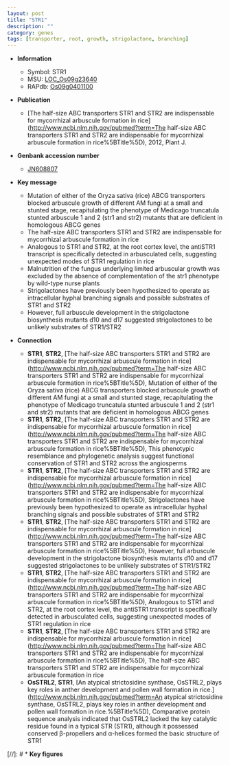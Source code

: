 ```yaml
---
layout: post
title: "STR1"
description: ""
category: genes
tags: [transporter, root, growth, strigolactone, branching]
---
```


* **Information**  
    + Symbol: STR1  
    + MSU: [LOC_Os09g23640](http://rice.uga.edu/cgi-bin/ORF_infopage.cgi?orf=LOC_Os09g23640)  
    + RAPdb: [Os09g0401100](http://rapdb.dna.affrc.go.jp/viewer/gbrowse_details/irgsp1?name=Os09g0401100)  

* **Publication**  
    + [The half-size ABC transporters STR1 and STR2 are indispensable for mycorrhizal arbuscule formation in rice](http://www.ncbi.nlm.nih.gov/pubmed?term=The half-size ABC transporters STR1 and STR2 are indispensable for mycorrhizal arbuscule formation in rice%5BTitle%5D), 2012, Plant J.

* **Genbank accession number**  
    + [JN608807](http://www.ncbi.nlm.nih.gov/nuccore/JN608807)

* **Key message**  
    + Mutation of either of the Oryza sativa (rice) ABCG transporters blocked arbuscule growth of different AM fungi at a small and stunted stage, recapitulating the phenotype of Medicago truncatula stunted arbuscule 1 and 2 (str1 and str2) mutants that are deficient in homologous ABCG genes
    + The half-size ABC transporters STR1 and STR2 are indispensable for mycorrhizal arbuscule formation in rice
    + Analogous to STR1 and STR2, at the root cortex level, the antiSTR1 transcript is specifically detected in arbusculated cells, suggesting unexpected modes of STR1 regulation in rice
    + Malnutrition of the fungus underlying limited arbuscular growth was excluded by the absence of complementation of the str1 phenotype by wild-type nurse plants
    + Strigolactones have previously been hypothesized to operate as intracellular hyphal branching signals and possible substrates of STR1 and STR2
    + However, full arbuscule development in the strigolactone biosynthesis mutants d10 and d17 suggested strigolactones to be unlikely substrates of STR1/STR2

* **Connection**  
    + __STR1__, __STR2__, [The half-size ABC transporters STR1 and STR2 are indispensable for mycorrhizal arbuscule formation in rice](http://www.ncbi.nlm.nih.gov/pubmed?term=The half-size ABC transporters STR1 and STR2 are indispensable for mycorrhizal arbuscule formation in rice%5BTitle%5D), Mutation of either of the Oryza sativa (rice) ABCG transporters blocked arbuscule growth of different AM fungi at a small and stunted stage, recapitulating the phenotype of Medicago truncatula stunted arbuscule 1 and 2 (str1 and str2) mutants that are deficient in homologous ABCG genes
    + __STR1__, __STR2__, [The half-size ABC transporters STR1 and STR2 are indispensable for mycorrhizal arbuscule formation in rice](http://www.ncbi.nlm.nih.gov/pubmed?term=The half-size ABC transporters STR1 and STR2 are indispensable for mycorrhizal arbuscule formation in rice%5BTitle%5D), This phenotypic resemblance and phylogenetic analysis suggest functional conservation of STR1 and STR2 across the angiosperms
    + __STR1__, __STR2__, [The half-size ABC transporters STR1 and STR2 are indispensable for mycorrhizal arbuscule formation in rice](http://www.ncbi.nlm.nih.gov/pubmed?term=The half-size ABC transporters STR1 and STR2 are indispensable for mycorrhizal arbuscule formation in rice%5BTitle%5D), Strigolactones have previously been hypothesized to operate as intracellular hyphal branching signals and possible substrates of STR1 and STR2
    + __STR1__, __STR2__, [The half-size ABC transporters STR1 and STR2 are indispensable for mycorrhizal arbuscule formation in rice](http://www.ncbi.nlm.nih.gov/pubmed?term=The half-size ABC transporters STR1 and STR2 are indispensable for mycorrhizal arbuscule formation in rice%5BTitle%5D), However, full arbuscule development in the strigolactone biosynthesis mutants d10 and d17 suggested strigolactones to be unlikely substrates of STR1/STR2
    + __STR1__, __STR2__, [The half-size ABC transporters STR1 and STR2 are indispensable for mycorrhizal arbuscule formation in rice](http://www.ncbi.nlm.nih.gov/pubmed?term=The half-size ABC transporters STR1 and STR2 are indispensable for mycorrhizal arbuscule formation in rice%5BTitle%5D), Analogous to STR1 and STR2, at the root cortex level, the antiSTR1 transcript is specifically detected in arbusculated cells, suggesting unexpected modes of STR1 regulation in rice
    + __STR1__, __STR2__, [The half-size ABC transporters STR1 and STR2 are indispensable for mycorrhizal arbuscule formation in rice](http://www.ncbi.nlm.nih.gov/pubmed?term=The half-size ABC transporters STR1 and STR2 are indispensable for mycorrhizal arbuscule formation in rice%5BTitle%5D), The half-size ABC transporters STR1 and STR2 are indispensable for mycorrhizal arbuscule formation in rice
    + __OsSTRL2__, __STR1__, [An atypical strictosidine synthase, OsSTRL2, plays key roles in anther development and pollen wall formation in rice.](http://www.ncbi.nlm.nih.gov/pubmed?term=An atypical strictosidine synthase, OsSTRL2, plays key roles in anther development and pollen wall formation in rice.%5BTitle%5D),  Comparative protein sequence analysis indicated that OsSTRL2 lacked the key catalytic residue found in a typical STR (STR1), although it possessed conserved β-propellers and α-helices formed the basic structure of STR1

[//]: # * **Key figures**  


